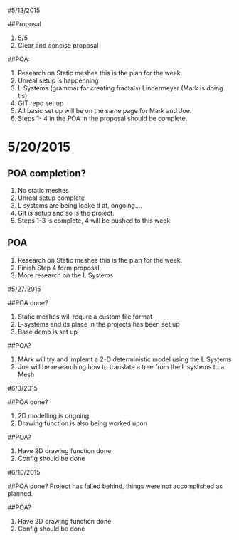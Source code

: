 #5/13/2015

##Proposal

1. 5/5
2. Clear and concise proposal

##POA:

1. Research on Static meshes this is the plan for the week.
2. Unreal setup is happenning
3. L Systems (grammar for creating fractals) Lindermeyer (Mark is doing tis)
4. GIT repo set up
5. All basic set up will be on the same page for Mark and Joe.
6. Steps  1- 4 in the POA in the proposal should be complete.


# 5/20/2015

## POA completion?

1. No static meshes
2. Unreal setup complete
3. L systems are being looke d at, ongoing....
4. Git is setup and so is the project.
5. Steps 1-3 is complete, 4 will be pushed to this week

## POA

1. Research on Static meshes this is the plan for the week.
2. Finish Step 4 form proposal.
3. More research on the L Systems

#5/27/2015

##POA done?
1. Static meshes will requre a custom file format
2. L-systems and its place in the projects has been set up
3. Base demo is set up

##POA?
1. MArk will try and implemt a 2-D deterministic model using the L Systems
2. Joe will be researching how to translate a tree from the L systems to a Mesh 

#6/3/2015

##POA done?
1. 2D modelling is ongoing
2. Drawing function is also being worked upon

##POA?
1. Have 2D drawing function done
2. Config should be done

#6/10/2015

##POA done?
Project has falled behind, things were not accomplished as planned.

##POA?

1. Have 2D drawing function done
2. Config should be done

